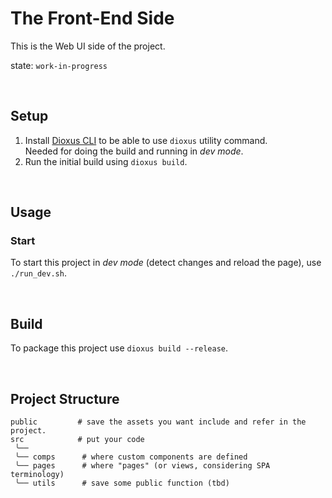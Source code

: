 # The Front-End Side

This is the Web UI side of the project.

state: `work-in-progress`

<br/>

## Setup

1. Install [Dioxus CLI](https://github.com/DioxusLabs/cli) to be able to use `dioxus` utility command.<br/>
   Needed for doing the build and running in _dev mode_.
2. Run the initial build using `dioxus build`.

<br/>

## Usage

### Start

To start this project in _dev mode_ (detect changes and reload the page), use `./run_dev.sh`.

<br/>

## Build

To package this project use `dioxus build --release`.

<br/>

## Project Structure

```
public         # save the assets you want include and refer in the project.
src            # put your code
 ╰──
 ╰── comps      # where custom components are defined
 ╰── pages      # where "pages" (or views, considering SPA terminology)
 ╰── utils      # save some public function (tbd)
```
